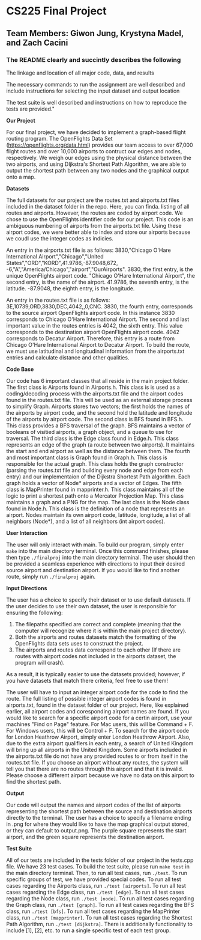 # CS225 Final Project 

## Team Members: Giwon Jung, Krystyna Madel, and Zach Cacini

### The README clearly and succintly describes the following

The linkage and location of all major code, data, and results

The necessary commands to run the assignment are well described and include instructions for selecting the input dataset and output location

The test suite is well described and instructions on how to reproduce the tests are provided."

**Our Project**

For our final project, we have decided to implement a graph-based flight routing program. The OpenFlights Data Set (https://openflights.org/data.html) provides our team access to over 67,000 flight routes and over 10,000 airports to contruct our edges and nodes, respectively. We weigh our edges using the physical distance between the two airports, and using DIjkstra's Shortest Path Algorithm, we are able to output the shortest path between any two nodes and the graphical output onto a map. 

**Datasets**

The full datasets for our project are the routes.txt and airports.txt files included in the dataset folder in the repo. Here, you can finda. listing of all routes and airports. However, the routes are coded by airport code. We chose to use the OpenFlights identifier code for our project. This code is an ambiguous numbering of airports from the airports.txt file. Using these airport codes, we were better able to index and store our airports because we coudl use the integer codes as indicies. 

An entry in the airports.txt file is as follows: 3830,"Chicago O'Hare International Airport","Chicago","United States","ORD","KORD",41.9786,-87.9048,672, -6,"A","America/Chicago","airport","OurAirports". 3830, the first entry, is the unique OpenFlights airport code. "Chicago O'Hare International Airport", the second entry, is the name of the airport. 41.9786, the seventh entry, is the latitude. -87.9048, the eighth entry, is the longitude. 

An entry in the routes.txt file is as follows: 3E,10739,ORD,3830,DEC,4042,,0,CNC. 3830, the fourth entry, corresponds to the source airport OpenFlights airport code. In this instance 3830 corresponds to Chicago O'Hare International Airport. The second and last important value in the routes entries is 4042, the sixth entry. This value corresponds to the destination airport OpenFlights airport code. 4042 corresponds to Decatur Airport. Therefore, this entry is a route from Chicago O'Hare International Airport to Decatur Airport. To build the route, we must use latitudinal and longitudinal information from the airports.txt entries and calculate distance and other qualities.

**Code Base**

Our code has 6 important classes that all reside in the main project folder. The first class is Airports found in Airports.h. This class is is used as a coding/decoding process with the airports.txt file and the airport codes found in the routes.txt file. This will be used as an external storage process to simplify Graph. Airports stores two vectors; the first holds the names of the airports by airport code, and the second hold the latitude and longitude of the airports by airport code. 
The second class is BFS found in BFS.h. This class provides a BFS traversal of the graph. BFS maintains a vector of booleans of visitied airports, a graph object, and a queue to use for traversal. 
The third class is the Edge class found in Edge.h. This class represents an edge of the graph (a route between two airports). It maintains the start and end airport as well as the distance between them. 
The fourth and most important class is Graph found in Graph.h. This class is responsible for the actual graph. This class holds the graph constructor (parsing the routes.txt file and building every node and edge from each entry) and our implementaion of the Dijkstra Shortest Path algorithm. Each graph holds a vector of Node* airports and a vector of Edges. 
The fifth class is MapPrinter found in mapprinter.h. This class maintains all of the logic to print a shortest path onto a Mercator Projection Map. This class maintains a graph and a PNG for the map.
The last class is the Node class found in Node.h. This class is the definition of a node that represents an airport. Nodes maintain its own airport code, latitude, longitude, a list of all neighbors (Node*), and a list of all neighbors (int airport codes). 

**User Interaction** 

The user will only interact with main. To build our program, simply enter `make` into the main directory terminal. Once this command finishes, please then type `./finalproj` into the main directory terminal. The user should then be provided a seamless experience with directions to input their desired source airport and destination airport. If you would like to find another route, simply run `./finalproj` again.

**Input Directions** 

The user has a choice to specify their dataset or to use default datasets. If the user decides to use their own dataset, the user is responsible for ensuring the following:
  1. The filepaths specified are correct and complete (meaning that the computer will recognize where it is within the main project directory).
  2. Both the airports and routes datasets match the formatting of the OpenFlights data sets uses to construct the project.
  3. The airports and routes data correspond to each other (If there are routes with airport codes not included in the airports dataset, the program will crash).
  
As a result, it is typically easier to use the datasets provided; however, if you have datasets that match there criteria, feel free to use them!

The user will have to input an integer airport code for the code to find the route. The full listing of possible integer airport codes is found in airports.txt, found in the dataset folder of our project. Here, like explained earlier, all airport codes and coresponding airport names are found. If you would like to search for a specific airport code for a certin airport, use your machines "Find on Page" feature. For Mac users, this will be Command + F. For Windows users, this will be Control + F. To search for the airport code for London Heathrow Airport, simply enter London Heathrow Airport. Also, due to the extra airport qualifiers in each entry, a search of United Kingdom will bring up all airports in the United Kingdom. Some airports included in the airports.txt file do not have any provided routes to or from itself in the routes.txt file. If you choose an airport without any routes, the system will tell you that there are no routes through this airport and that it is invalid. Please choose a different airport because we have no data on this airport to find the shortest path.

**Output**

Our code will output the names and airport codes of the list of airports representing the shortest path between the source and destination airports directly to the terminal. The user has a choice to specify a filename ending in .png for where they would like to have the map graphical output stored, or they can default to output.png. The purple square represents the start airport, and the green square represents the destination airport.

**Test Suite**

All of our tests are included in the tests folder of our project in the tests.cpp file. We have 23 test cases. To build the test suite, please run `make test` in the main directory terminal. Then, to run all test cases, run `./test`. To run specific groups of test, we have provided special codes. To run all test cases regarding the Airports class, run `./test [airports]`. To run all test cases regarding the Edge class, run `./test [edge]`. To run all test cases regarding the Node class, run `./test [node]`. To run all test cases regarding the Graph class, run `./test [graph]`. To run all test cases regarding the BFS class, run `./test [bfs]`. To run all test cases regarding the MapPrinter class, run `./test [mapprinter]`. To run all test cases regarding the Shortest Path Algorithm, run `./test [dijkstra]`. There is additionally functionality to include [1], [2], etc. to run a single specific test of each test group.
